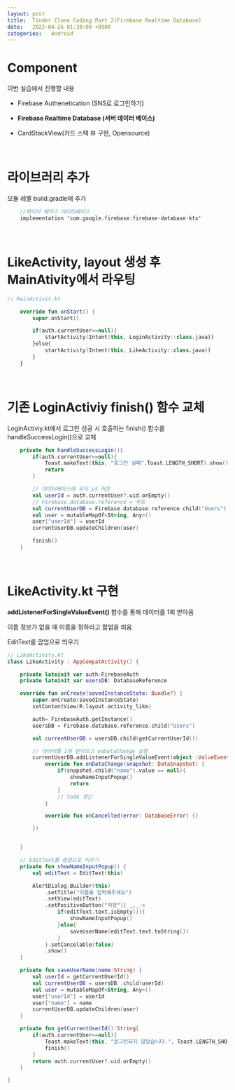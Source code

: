```yaml
---
layout: post
title:  Tinder Clone Coding Part 2(Firebase Realtime Database)
date:   2022-04-26 01:30:00 +0900
categories:   Android
---
```


# Component

이번 실습에서 진행할 내용

* Firebase Authenetication (SNS로 로그인하기)

* __Firebase Realtime Database (서버 데이터 베이스)__

* CardStackView(카드 스택 뷰 구현, Opensource)

<br>

# 라이브러리 추가

모듈 레벨 build.gradle에 추가

```kotlin
    //파이어 베이스 데이터베이스
    implementation 'com.google.firebase:firebase-database-ktx'
```

<br>

# LikeActivity, layout 생성 후 MainAtivity에서 라우팅

```kotlin
// MainActivit.kt

    override fun onStart() {
        super.onStart()

        if(auth.currentUser==null){
            startActivity(Intent(this, LoginActivity::class.java))
        }else{
            startActivity(Intent(this, LikeActivity::class.java))
        }
    }
```

<br>

# 기존 LoginActiviy finish() 함수 교체

LoginActiviy.kt에서 로그인 성공 시 호출하는 finish() 함수를 handleSuccessLogin()으로 교체

```kotlin
    private fun handleSuccessLogin(){
        if(auth.currentUser==null){
            Toast.makeText(this, "로그인 실패",Toast.LENGTH_SHORT).show()
            return
        }

        // 데이터베이스에 유저 id 저장
        val userId = auth.currentUser?.uid.orEmpty()
        // Firebase.database.reference = 루트
        val currentUserDB = Firebase.database.reference.child("Users").child(userId)
        val user = mutableMapOf<String, Any>()
        user["userId"] = userId
        currentUserDB.updateChildren(user)

        finish()
    }
```

<br>

# LikeActivity.kt 구현

__addListenerForSingleValueEvent()__ 함수를 통해 데이터를 1회 받아옴

이름 정보가 없을 때 이름을 정하라고 팝업을 띄움

EditText를 팝업으로 띄우기

```kotlin
// LikeActivity.kt
class LikeActivity : AppCompatActivity() {

    private lateinit var auth:FirebaseAuth
    private lateinit var usersDB: DatabaseReference

    override fun onCreate(savedInstanceState: Bundle?) {
        super.onCreate(savedInstanceState)
        setContentView(R.layout.activity_like)

        auth= FirebaseAuth.getInstance()
        usersDB = Firebase.database.reference.child("Users")

        val currentUserDB = usersDB.child(getCurrentUserId())

        // 데이터를 1회 받아오고 onDataChange 실행
        currentUserDB.addListenerForSingleValueEvent(object :ValueEventListener{
            override fun onDataChange(snapshot: DataSnapshot) {
                if(snapshot.child("name").value == null){
                    showNameInputPopup()
                    return
                }
                // todo 갱신
            }

            override fun onCancelled(error: DatabaseError) {}

        })


    }

    // EditText를 팝업으로 띄우기
    private fun showNameInputPopup() {
        val editText = EditText(this)

        AlertDialog.Builder(this)
            .setTitle("이름을 입력해주세요")
            .setView(editText)
            .setPositiveButton("저장"){ _,_->
                if(editText.text.isEmpty()){
                    showNameInputPopup()
                }else{
                    saveUserName(editText.text.toString())
                }
            }.setCancelable(false)
            .show()
    }

    private fun saveUserName(name:String) {
        val userId = getCurrentUserId()
        val currentUserDB = usersDB .child(userId)
        val user = mutableMapOf<String, Any>()
        user["userId"] = userId
        user["name"] = name
        currentUserDB.updateChildren(user)
    }

    private fun getCurrentUserId():String{
        if(auth.currentUser==null){
            Toast.makeText(this, "로그인되지 않았습니다.", Toast.LENGTH_SHORT).show()
            finish()
        }
        return auth.currentUser?.uid.orEmpty()
    }

}
```